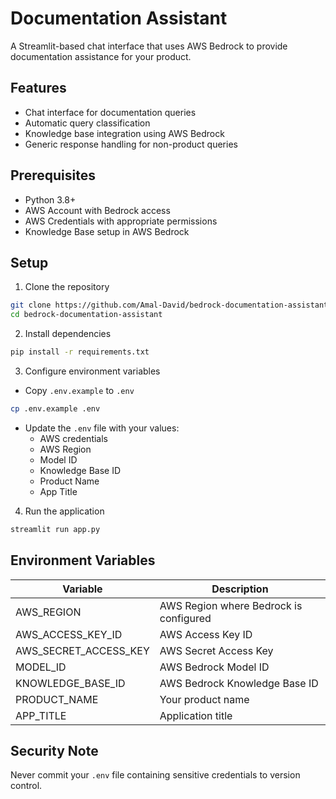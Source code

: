 # Documentation Assistant

A Streamlit-based chat interface that uses AWS Bedrock to provide documentation assistance for your product.

## Features
- Chat interface for documentation queries
- Automatic query classification
- Knowledge base integration using AWS Bedrock
- Generic response handling for non-product queries

## Prerequisites
- Python 3.8+
- AWS Account with Bedrock access
- AWS Credentials with appropriate permissions
- Knowledge Base setup in AWS Bedrock

## Setup

1. Clone the repository
```bash
git clone https://github.com/Amal-David/bedrock-documentation-assistant.git
cd bedrock-documentation-assistant
```

2. Install dependencies
```bash
pip install -r requirements.txt
```

3. Configure environment variables
- Copy `.env.example` to `.env`
```bash
cp .env.example .env
```
- Update the `.env` file with your values:
  - AWS credentials
  - AWS Region
  - Model ID
  - Knowledge Base ID
  - Product Name
  - App Title

4. Run the application
```bash
streamlit run app.py
```

## Environment Variables

| Variable | Description |
|----------|-------------|
| AWS_REGION | AWS Region where Bedrock is configured |
| AWS_ACCESS_KEY_ID | AWS Access Key ID |
| AWS_SECRET_ACCESS_KEY | AWS Secret Access Key |
| MODEL_ID | AWS Bedrock Model ID |
| KNOWLEDGE_BASE_ID | AWS Bedrock Knowledge Base ID |
| PRODUCT_NAME | Your product name |
| APP_TITLE | Application title |

## Security Note
Never commit your `.env` file containing sensitive credentials to version control. 
